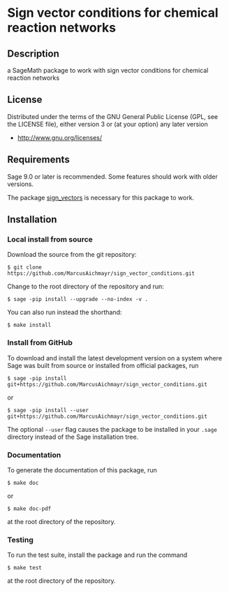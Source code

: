 # Sign vector conditions for chemical reaction networks

## Description

a SageMath package to work with sign vector conditions for chemical reaction networks

## License

Distributed under the terms of the GNU General Public License (GPL, see the
LICENSE file), either version 3 or (at your option) any later version

- http://www.gnu.org/licenses/

## Requirements

Sage 9.0 or later is recommended. Some features should work with older versions.

The package [sign_vectors](https://github.com/MarcusAichmayr/sign_vectors) is necessary for this package to work.

## Installation

### Local install from source

Download the source from the git repository:

    $ git clone https://github.com/MarcusAichmayr/sign_vector_conditions.git

Change to the root directory of the repository and run:

    $ sage -pip install --upgrade --no-index -v .

You can also run instead the shorthand:

    $ make install

### Install from GitHub

To download and install the latest development version on a system where Sage
was built from source or installed from official packages, run

    $ sage -pip install git+https://github.com/MarcusAichmayr/sign_vector_conditions.git

or

    $ sage -pip install --user git+https://github.com/MarcusAichmayr/sign_vector_conditions.git

The optional `--user` flag causes the package to be installed in your `.sage` directory instead of the Sage installation tree.

### Documentation

To generate the documentation of this package, run

    $ make doc

or

    $ make doc-pdf

at the root directory of the repository.

### Testing

To run the test suite, install the package and run the command

    $ make test

at the root directory of the repository.
